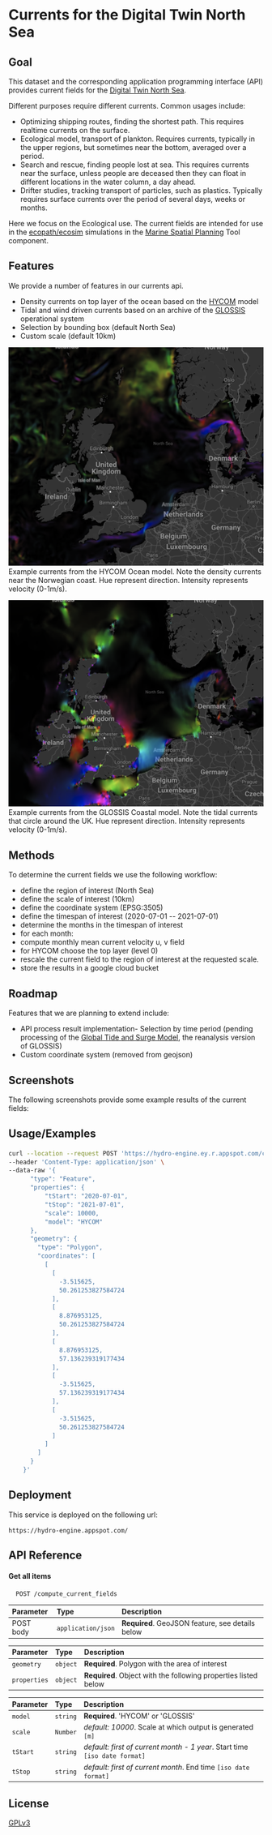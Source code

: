 
# Currents for the Digital Twin North Sea



## Goal

This dataset and the corresponding application programming interface  (API)
provides current fields for the [Digital Twin North Sea](https://www.digishape.nl/nieuws/noordzeedagen-oktober-2021-update-digitwin-noordzee).

Different purposes require different currents. Common usages include:

- Optimizing shipping routes, finding the shortest path. This requires realtime currents on the surface.
- Ecological model, transport of plankton. Requires currents, typically in the upper regions, but sometimes near the bottom, averaged over a period.
- Search and rescue, finding people lost at sea. This requires currents near the surface, unless people are deceased then they can float in different locations in the water column, a day ahead.
- Drifter studies, tracking transport of particles, such as plastics. Typically requires surface currents over the period of several days, weeks or months.

Here we focus on the Ecological use. The current fields are intended
for use in  the [ecopath/ecosim](https://ecopath.org/) simulations in the [Marine Spatial Planning](https://www.buas.nl/en/research/domains/games/msp-challenge) Tool component.




## Features
We provide a number of features in our currents api.
- Density currents on top layer of the ocean based on the [HYCOM](https://www.hycom.org/) model
- Tidal and wind driven currents based on an archive of the [GLOSSIS](https://www.deltares.nl/en/projects/global-storm-surge-information-system-glossis/) operational system
- Selection by bounding box (default North Sea)
- Custom scale (default 10km)


![hycom](hycom.png)
Example currents from the HYCOM Ocean model. Note the density currents near the Norwegian coast. Hue represent direction. Intensity represents velocity (0-1m/s).

![glossis](gtsm.png)
Example currents from the GLOSSIS Coastal model. Note the tidal currents that circle around the UK. Hue represent direction. Intensity represents velocity (0-1m/s).




## Methods
To determine the current fields we use the following workflow:
- define the region of interest (North Sea)
- define the scale of interest (10km)
- define the coordinate system (EPSG:3505)
- define the timespan of interest (2020-07-01 -- 2021-07-01)
- determine the months in the timespan of interest
- for each month:
- compute monthly mean current velocity u, v field
- for HYCOM choose the top layer (level 0)
- rescale the current field to the region of interest at the requested scale.
- store the results in a google cloud bucket


## Roadmap

Features that we are planning to extend include:
- API process result implementation- Selection by time period (pending processing of the [Global Tide and Surge Model](https://www.deltares.nl/en/projects/global-storm-surge-information-system-glossis/), the reanalysis version of GLOSSIS)
- Custom coordinate system (removed from geojson)

## Screenshots

The following screenshots provide some example results of the current fields:




## Usage/Examples

```bash
curl --location --request POST 'https://hydro-engine.ey.r.appspot.com/compute_current_fields' \
--header 'Content-Type: application/json' \
--data-raw '{
      "type": "Feature",
      "properties": {
          "tStart": "2020-07-01",
          "tStop": "2021-07-01",
          "scale": 10000,
          "model": "HYCOM"
      },
      "geometry": {
        "type": "Polygon",
        "coordinates": [
          [
            [
              -3.515625,
              50.261253827584724
            ],
            [
              8.876953125,
              50.261253827584724
            ],
            [
              8.876953125,
              57.136239319177434
            ],
            [
              -3.515625,
              57.136239319177434
            ],
            [
              -3.515625,
              50.261253827584724
            ]
          ]
        ]
      }
    }'
```


## Deployment

This service is deployed on the following url:

```
https://hydro-engine.appspot.com/
```



## API Reference

#### Get all items

```http
  POST /compute_current_fields
```

| Parameter | Type     | Description                |
| :-------- | :------- | :------------------------- |
| POST body      | `application/json` | **Required**. GeoJSON feature, see details below  |


| Parameter | Type     | Description                       |
| :-------- | :------- | :-------------------------------- |
| `geometry`      | `object` | **Required**. Polygon with the area of interest |
| `properties`      | `object` | **Required**. Object with the following properties listed below |

| Parameter | Type     | Description                       |
| :-------- | :------- | :-------------------------------- |
| `model`      | `string` | **Required**. 'HYCOM' or 'GLOSSIS' |
| `scale`      | `Number` | *default: 10000*. Scale at which output is generated `[m]` |
| `tStart`      | `string` | *default: first of current month - 1 year*. Start time `[iso date format]` |
| `tStop`      | `string` | *default: first of current month*. End time `[iso date format]` |



## License

[GPLv3](https://choosealicense.com/licenses/gpl-3.0/)
